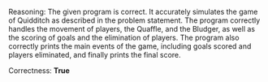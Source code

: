 Reasoning: The given program is correct. It accurately simulates the game of Quidditch as described in the problem statement. The program correctly handles the movement of players, the Quaffle, and the Bludger, as well as the scoring of goals and the elimination of players. The program also correctly prints the main events of the game, including goals scored and players eliminated, and finally prints the final score.

Correctness: **True**